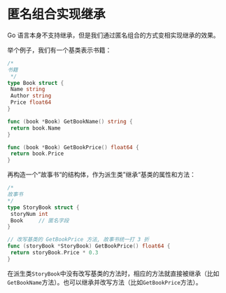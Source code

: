 # 匿名组合实现继承

Go 语言本身不支持继承，但是我们通过匿名组合的方式变相实现继承的效果。

举个例子，我们有一个基类表示书籍：

```go
/*
书籍
 */
type Book struct {
 Name string
 Author string
 Price float64
}

func (book *Book) GetBookName() string {
 return book.Name
}

func (book *Book) GetBookPrice() float64 {
 return book.Price
} 
```

再构造一个”故事书“的结构体，作为派生类”继承“基类的属性和方法：

```go
/*
故事书
*/
type StoryBook struct {
 storyNum int
 Book     // 匿名字段
}

// 改写基类的 GetBookPrice 方法, 故事书统一打 3 折
func (storyBook *StoryBook) GetBookPrice() float64 {
 return storyBook.Price * 0.3
}
```

在派生类`StoryBook`中没有改写基类的方法时，相应的方法就直接被继承（比如`GetBookName`方法）。也可以继承并改写方法（比如`GetBookPrice`方法）。
